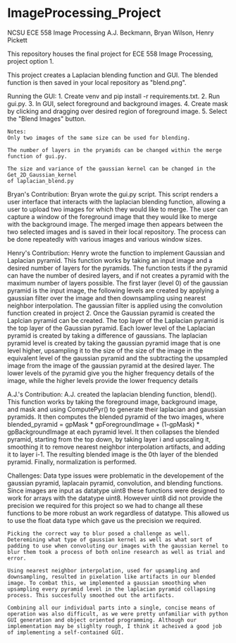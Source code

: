 # ImageProcessing_Project

NCSU ECE 558 Image Processing
A.J. Beckmann, Bryan Wilson, Henry Pickett

This repository houses the final project for ECE 558 Image Processing, project option 1. 

This project creates a Laplacian blending function and GUI. The blended function is then saved in your local repository as "blend.png".

Running the GUI:
    1. Create venv and pip install -r requirements.txt.
    2. Run gui.py.
    3. In GUI, select foreground and background images.
    4. Create mask by clicking and dragging over desired region of foreground image.
    5. Select the "Blend Images" button. 

    Notes:
    Only two images of the same size can be used for blending.
    
    The number of layers in the pryamids can be changed within the merge function of gui.py.

    The size and variance of the gaussian kernel can be changed in the Get_2D_Gaussian_kernel
    of laplacian_blend.py


Bryan's Contribution:
    Bryan wrote the gui.py script. This script renders a user interface that interacts with the laplacian blending function, 
    allowing a user to upload two images for which they would like to merge. The user can 
    capture a window of the foreground image that they would like to merge with the background image. 
    The merged image then appears between the two selected images and is saved in their local repository. 
    The process can be done repeatedly with various images and various window sizes. 
    
Henry's Contribution:
    Henry wrote the function to implement Gaussian and Laplacian pyramid. This function works by taking an input image and a desired number of layers for the pyramids. The function tests if the pyramid can have the number of desired layers, and if not creates a pyramid with the maximum number of layers possible. The first layer (level 0) of the gaussian pyramid is the input image, the following levels are created by applying a gaussian filter over the image and then downsampling using nearest neighbor interpolation. The gaussian filter is applied using the convolution function created in project 2. Once the Gaussian pyramid is created the Laplcian pyramid can be created. The top layer of the Laplacian pyramid is the top layer of the Gaussian pyramid. Each lower level of the Laplacian pyramid is created by taking a difference of gaussians. The laplacian pyramid level is created by taking the gaussian pyramid image that is one level higher, upsampling it to the size of the size of the image in the equivalent level of the gaussian pyramid and the subtracting the upsampled image from the image of the gaussian pyramid at the desired layer. The lower levels of the pyramid give you the higher frequency details of the image, while the higher levels provide the lower frequency details

A.J.'s Contribution:
    A.J. created the laplacian blending function, blend(). This function works by taking
    the foreground image, background image, and mask and using ComputePyr() to generate their 
    laplacian and gaussian pyramids. It then computes the blended pyramid of the two images, 
    where blended_pyramid = gpMask * gpForegroundImage + (1-gpMask) * gpBackgroundImage at each
    pyramid level. It then collapses the blended pyramid, starting from the top down, by taking layer i
    and upscaling it, smoothing it to remove nearest neighbor interpolation artifacts, and adding it 
    to layer i-1. The resulting blended image is the 0th layer of the blended pyramid. Finally,
    normalization is performed.

Challenges:
    Data type issues were problematic in the developement of the gaussian pyramid, laplacain pyramid, convolution, and blending functions. Since images are input as datatype uint8 these functions were designed to work for arrays with the datatype uint8. However uint8 did not provide the precision we required for this project so we had to change all these functions to be more robust an work regardless of datatype. This allowed us to use the float data type which gave us the precision we required.

    Picking the correct way to blur posed a challenge as well. Deteremining what type of gaussian kernel as well as what sort of padding to use when convoluting our images with the gaussian kernel to blur them took a process of both online research as well as trial and error.

    Using nearest neighbor interpolation, used for upsampling and downsampling, resulted in pixelation like artifacts in our blended image. To combat this, we implemented a gaussian smoothing when upsampling every pyramid level in the laplacian pyramid collapsing process. This succesfully smoothed out the artifacts. 

    Combining all our individual parts into a single, concise means of operation was also difficult, as we were pretty unfamiliar with python GUI generation and object oriented programming. Although our implementation may be slighlty rough, I think it acheived a good job of implementing a self-contained GUI.


